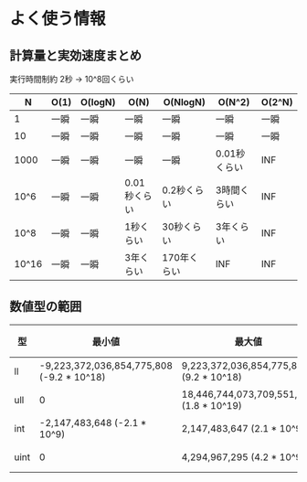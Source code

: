 # よく使う情報

## 計算量と実効速度まとめ

実行時間制約 2秒 -> 10^8回くらい

| N     | O(1) | O(logN) | O(N)       | O(NlogN)  | O(N^2)     | O(2^N)
| ----- | ---- | ------- | ---------- | --------- | ---------- | -----------
| 1     | 一瞬  | 一瞬    | 一瞬       | 一瞬       | 一瞬        | 一瞬
| 10    | 一瞬  | 一瞬    | 一瞬       | 一瞬       | 一瞬        | 一瞬
| 1000  | 一瞬  | 一瞬    | 一瞬       | 一瞬       | 0.01秒くらい | INF
| 10^6  | 一瞬  | 一瞬    | 0.01秒くらい| 0.2秒くらい | 3時間くらい | INF
| 10^8  | 一瞬  | 一瞬    | 1秒くらい   | 30秒くらい  | 3年くらい   | INF
| 10^16 | 一瞬  | 一瞬    | 3年くらい   | 170年くらい | INF        | INF

## 数値型の範囲

| 型 | 最小値 | 最大値 | 桁数 |
| --- | --- | --- | --- |
| ll | -9,223,372,036,854,775,808 (-9.2 * 10^18) | 9,223,372,036,854,775,807 (9.2 * 10^18) | 19桁 |
| ull | 0 | 18,446,744,073,709,551,615 (1.8 * 10^19) | 20桁 |
| int | -2,147,483,648 (-2.1 * 10^9) | 2,147,483,647 (2.1 * 10^9)  | 10桁 |
| uint | 0 | 4,294,967,295 (4.2 * 10^9) | 10桁 |

